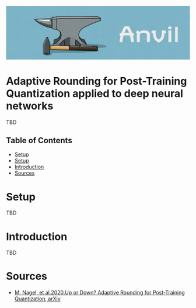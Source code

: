 ![alt text](img/Anvil_banner_with_text.png "Title")

# Adaptive Rounding for Post-Training Quantization applied to deep neural networks
TBD

## Table of Contents
- [Setup](#Setup)
- [Setup](#Setup)
- [Introduction](#Introduction)
- [Sources](#Sources)

# Setup
TBD

# Introduction
TBD

# Sources
- [M. Nagel, et al.2020.Up or Down? Adaptive Rounding for Post-Training Quantization, arXiv](https://arxiv.org/abs/2004.10568)

